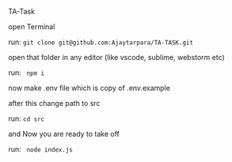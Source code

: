 TA-Task

open Terminal

run:
``` git clone git@github.com:Ajaytarpara/TA-TASK.git ```

open that folder in any editor (like vscode, sublime, webstorm etc)

run: 
 ``` npm i```

now make .env file which is copy of .env.example

after this change path to src

run:
``` cd src ```

and Now you are ready to take off

run:
``` node index.js```




